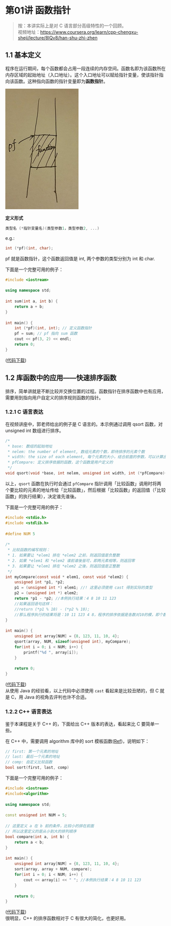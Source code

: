 # 第01讲 函数指针

> 按：本讲实际上是对 C 语言部分高级特性的一个回顾。  
> 视频地址：<https://www.coursera.org/learn/cpp-chengxu-sheji/lecture/8lQv8/han-shu-zhi-zhen>

## 1.1 基本定义

程序在运行期间，每个函数都会占用一段连续的内存空间。函数名即为该函数所在内存区域的起始地址（入口地址）。这个入口地址可以赋给指针变量，使该指针指向该函数。这种指向函数的指针变量即为**函数指针**。

![function pointer](img/ch01.function_pointer.jpg)

**定义形式**
``` C
类型名 (*指针变量名)(类型参数1，类型参数2, ...)
```
e.g.:
``` C
int (*pf)(int, char);
```
pf 就是函数指针，这个函数返回值是 int, 两个参数的类型分别为 int 和 char.

下面是一个完整可用的例子：
``` CPP
#include <iostream>

using namespace std;

int sum(int a, int b) {
    return a + b;
}

int main() {
    int (*pf)(int, int); // 定义函数指针
    pf = sum; // pf 指向 sum 函数
    cout << pf(3, 2) << endl;
    return 0;
}
```
([代码下载](code/ch01/ch01.1.cpp))

## 1.2 库函数中的应用——快速排序函数
排序，简单讲就是不断比较并交换位置的过程。函数指针在排序函数中也有应用，需要用到指向用户自定义的排序规则函数的指针。

### 1.2.1 C 语言表达
在视频讲座中，郭老师给出的例子是 C 语言的。本示例通过调用 qsort 函数，对 unsigned int 数组进行排序。

``` C
/*
 * base: 数组的起始地址
 * nelem: the number of element, 数组元素的个数，即待排序的元素个数
 * width: the size of each element, 每个元素的大小，结合前面的参数，可以计算出每个元素的地址
 * pfCompare: 定义排序依据的函数，这个函数是用户定义的
 */
void qsort(void *base, int nelem, unsigned int width, int (*pfCompare)(const void *, const void *));
```
以上，``qsort`` 函数在执行时会通过 ``pfCompare`` 指针调用「比较函数」调用时将两个要比较的元素的地址传给「比较函数」，然后根据「比较函数」的返回值（「比较函数」的执行结果），决定谁先谁後。

下面是一个完整可用的例子：
``` C
#include <stdio.h>
#include <stdlib.h>

#define NUM 5

/*
 * 比较函数的编写规则：
 * 1. 如果要让 *elem1 排在 *elem2 之前，则返回值是负整数
 * 2. 如果 *elem1 和 *elem2 谁前谁後皆可，即两元素相等，则返回零
 * 3. 如果要让 *elem1 排在 *elem2 之後，则返回值是正整数
 */
int myCompare(const void * elem1, const void *elem2) {
    unsigned int *p1, *p2;
    p1 = (unsigned int *) elem1; //! 这里必须使用 cast 得到实际的类型
    p2 = (unsigned int *) elem2;
    return *p1 - *p2; //本例执行结果：4 8 10 11 123 
    //如果返回语句这样：
    //return (*p1 % 10) - (*p2 % 10);
    //那么程序执行的结果将是：10 11 123 4 8，程序的排序依据是各数对10的模，即个数的大小。
}

int main() {
    unsigned int array[NUM] = {8, 123, 11, 10, 4};
    qsort(array, NUM, sizeof(unsigned int), myCompare);
    for(int i = 0; i < NUM; i++) {
        printf("%d ", array[i]);
    }

    return 0;
}
```
([代码下载](code/ch01/ch01.2.c))  
从使用 Java 的经验看，以上代码中必须使用 ``cast`` 看起来是比较丑陋的，但 C 就是 C，用 Java 的视角去评判也许不合适。

### 1.2.2 C++ 语言表达
鉴于本课程是关于 C++ 的，下面给出 C++ 版本的表达，看起来比 C 要简单一些。

在 C++ 中，需要调用 algorithm 库中的 sort 模板函数([Ref](http://www.cplusplus.com/reference/algorithm/sort/))，说明如下：
``` C++
// first: 第一个元素的地址
// last: 最后一个元素的地址
// comp: 自定义比较函数
bool sort(first, last, comp)
```
下面是一个完整可用的例子：
``` C++
#include <iostream>
#include<algorithm>

using namespace std;

const unsigned int NUM = 5;

// 这里定义 a 在 b 前的条件，比较小的排在前面
// 所以这里定义的是从小到大的排列顺序
bool compare(int a, int b) {
    return a < b;
}

int main() {
    unsigned int array[NUM] = {8, 123, 11, 10, 4};
    sort(array, array + NUM, compare);
    for(int i = 0; i < NUM; i++) {
        cout << array[i] << " "; //本例执行结果：4 8 10 11 123 
    }

    return 0;
}
```
([代码下载](code/ch01/ch01.3.cpp))  
很明显，C++ 的排序函数相对于 C 有很大的简化，也更好用。 